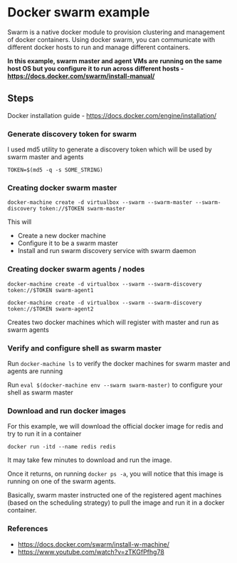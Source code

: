 # Docker swarm example

Swarm is a native docker module to provision clustering and management of docker containers. Using docker swarm, you can communicate with different docker hosts to run and manage different containers.

**In this example, swarm master and agent VMs are running on the same host OS but you configure it to run across different hosts - https://docs.docker.com/swarm/install-manual/**

## Steps

Docker installation guide - https://docs.docker.com/engine/installation/

### Generate discovery token for swarm
I used md5 utility to generate a discovery token which will be used by swarm master and agents

```TOKEN=$(md5 -q -s SOME_STRING)```

### Creating docker swarm master

```docker-machine create -d virtualbox --swarm --swarm-master --swarm-discovery token://$TOKEN swarm-master```

This will
- Create a new docker machine
- Configure it to be a swarm master
- Install and run swarm discovery service with swarm daemon

### Creating docker swarm agents / nodes

```docker-machine create -d virtualbox --swarm --swarm-discovery token://$TOKEN swarm-agent1```

```docker-machine create -d virtualbox --swarm --swarm-discovery token://$TOKEN swarm-agent2```

Creates two docker machines which will register with master and run as swarm agents

### Verify and configure shell as swarm master

Run ```docker-machine ls``` to verify the docker machines for swarm master and agents are running

Run ```eval $(docker-machine env --swarm swarm-master)``` to configure your shell as swarm master

### Download and run docker images

For this example, we will download the official docker image for redis and try to run it in a container

```docker run -itd --name redis redis```

It may take few minutes to download and run the image.

Once it returns, on running ```docker ps -a```, you will notice that this image is running on one of the swarm agents.

Basically, swarm master instructed one of the registered agent machines (based on the scheduling strategy) to pull the image and run it in a docker container.

### References
- https://docs.docker.com/swarm/install-w-machine/
- https://www.youtube.com/watch?v=zTKGfPfhg78
